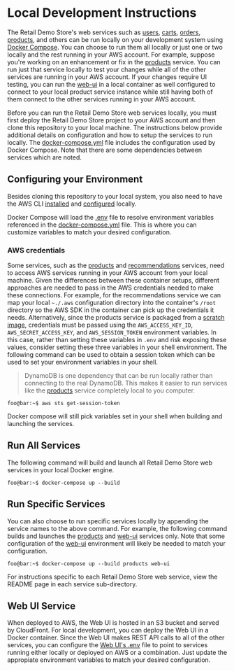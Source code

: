 # Local Development Instructions

The Retail Demo Store's web services such as [users](./users), [carts](./carts), [orders](./orders), [products](./products), and others can be run locally on your development system using [Docker Compose](https://docs.docker.com/compose/). You can choose to run them all locally or just one or two locally and the rest running in your AWS account. For example, suppose you're working on an enhancement or fix in the [products](./products) service. You can run just that service locally to test your changes while all of the other services are running in your AWS account. If your changes require UI testing, you can run the [web-ui](./web-ui) in a local container as well configured to connect to your local product service instance while still having both of them connect to the other services running in your AWS account.

Before you can run the Retail Demo Store web services locally, you must first deploy the Retail Demo Store project to your AWS account and then clone this repository to your local machine. The instructions below provide additional details on configuration and how to setup the services to run locally. The [docker-compose.yml](./docker-compose.yml) file includes the configuration used by Docker Compose. Note that there are some dependencies between services which are noted.

## Configuring your Environment

Besides cloning this repository to your local system, you also need to have the AWS CLI [installed](https://docs.aws.amazon.com/cli/latest/userguide/cli-chap-install.html) and [configured](https://docs.aws.amazon.com/cli/latest/userguide/cli-chap-configure.html) locally.

Docker Compose will load the [.env](./.env) file to resolve environment variables referenced in the [docker-compose.yml](./docker-compose.yml) file. This is where you can customize variables to match your desired configuration.

### AWS credentials

Some services, such as the [products](./products) and [recommendations](./recommendations) services, need to access AWS services running in your AWS account from your local machine. Given the differences between these container setups, different approaches are needed to pass in the AWS credentials needed to make these connections. For example, for the recommendations service we can map your local `~./.aws` configuration directory into the container's `/root` directory so the AWS SDK in the container can pick up the credentials it needs. Alternatively, since the products service is packaged from a [scratch image](https://hub.docker.com/_/scratch), credentials must be passed using the `AWS_ACCESS_KEY_ID`, `AWS_SECRET_ACCESS_KEY`, and `AWS_SESSION_TOKEN` environment variables. In this case, rather than setting these variables in `.env` and risk exposing these values, consider setting these three variables in your shell environment. The following command can be used to obtain a session token which can be used to set your environment variables in your shell.

> DynamoDB is one dependency that can be run locally rather than connecting to the real DynamoDB. This makes it easier to run services like the [products](./products) service completely local to you computer.

```console
foo@bar:~$ aws sts get-session-token
```

Docker compose will still pick variables set in your shell when building and launching the services.

## Run All Services

The following command will build and launch all Retail Demo Store web services in your local Docker engine.

```console
foo@bar:~$ docker-compose up --build
```

## Run Specific Services

You can also choose to run specific services locally by appending the service names to the above command. For example, the following command builds and launches the [products](./products) and [web-ui](./web-ui) services only. Note that some configuration of the [web-ui](./web-ui) environment will likely be needed to match your configuration.

```console
foo@bar:~$ docker-compose up --build products web-ui
```

For instructions specific to each Retail Demo Store web service, view the README page in each service sub-directory.

## Web UI Service

When deployed to AWS, the Web UI is hosted in an S3 bucket and served by CloudFront. For local development, you can deploy the Web UI in a Docker container. Since the Web UI makes REST API calls to all of the other services, you can configure the [Web UI's .env](./web-ui/.env) file to point to services running either locally or deployed on AWS or a combination. Just update the appropiate environment variables to match your desired configuration.
